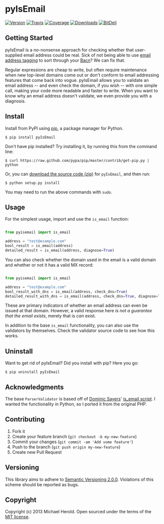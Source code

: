 # pyIsEmail

[![Version](https://pypip.in/v/pyIsEmail/badge.png)][pypi]
[![Travis](https://travis-ci.org/michaelherold/pyIsEmail.png?branch=master)][travis]
[![Coverage](https://coveralls.io/repos/michaelherold/pyIsEmail/badge.png?branch=master)][coveralls]
[![Downloads](https://pypip.in/d/pyIsEmail/badge.png)][pypi]
[![BitDeli](https://d2weczhvl823v0.cloudfront.net/michaelherold/pyisemail/trend.png)][bitdeli]

[bitdeli]: https://bitdeli.com/free
[coveralls]: https://coveralls.io/r/michaelherold/pyIsEmail
[pypi]: https://pypi.python.org/pypi/pyIsEmail/
[travis]: http://travis-ci.org/michaelherold/pyIsEmail

## Getting Started

pyIsEmail is a no-nonsense approach for checking whether that user-supplied
email address could be real. Sick of not being able to use
[email address tagging][tagging] to sort through your [Bacn][bacn]? We can fix
that.

Regular expressions are cheap to write, but often require maintenance when new
top-level domains come out or don't conform to email addressing features that
come back into vogue. pyIsEmail allows you to validate an email address -- and
even check the domain, if you wish -- with one simple call, making your code
more readable and faster to write. When you want to know why an email address
doesn't validate, we even provide you with a diagnosis.

[tagging]: http://en.wikipedia.org/wiki/Email_address#Address_tags
[bacn]: http://en.wikipedia.org/wiki/Bacn

## Install

Install from PyPI using [pip], a package manager for Python.

    $ pip install pyIsEmail

Don't have pip installed? Try installing it, by running this from the command
line:

    $ curl https://raw.github.com/pypa/pip/master/contrib/get-pip.py | python

Or, you can [download the source code (zip)][zipball] for ``pyIsEmail``, and
then run:

    $ python setup.py install

You may need to run the above commands with ``sudo``.

[pip]: http://www.pip-installer.org/en/latest/
[zipball]: https://github.com/michaelherold/pyIsEmail/zipball/develop

## Usage

For the simplest usage, import and use the ``is_email`` function:

```python

from pyisemail import is_email

address = "test@example.com"
bool_result = is_email(address)
detailed_result = is_email(address, diagnose=True)
```

You can also check whether the domain used in the email is a valid domain and
whether or not it has a valid MX record:

```python

from pyisemail import is_email

address = "test@example.com"
bool_result_with_dns = is_email(address, check_dns=True)
detailed_result_with_dns = is_email(address, check_dns=True, diagnose=True)
```

These are primary indicators of whether an email address can even be issued at
that domain. However, a valid response here *is not a guarantee that the email
exists*, merely that is *can* exist.

In addition to the base ``is_email`` functionality, you can also use the
validators by themselves. Check the validator source code to see how this works.

## Uninstall

Want to get rid of pyIsEmail? Did you install with pip? Here you go:

    $ pip uninstall pyIsEmail

## Acknowledgments

The base ``ParserValidator`` is based off of [Dominic Sayers][dominic]'
[is_email script][is_email]. I wanted the functionality in Python, so I ported
it from the original PHP.

[dominic]: https://github.com/dominicsayers
[is_email]: https://github.com/dominicsayers/isemail

## Contributing

1. Fork it
2. Create your feature branch (``git checkout -b my-new-feature``)
3. Commit your changes (``git commit -am 'Add some feature'``)
4. Push to the branch (``git push origin my-new-feature``)
5. Create new Pull Request

## Versioning

This library aims to adhere to [Semantic Versioning 2.0.0][semver]. Violations
of this scheme should be reported as bugs.

[semver]: http://semver.org/

## Copyright

Copyright (c) 2013 Michael Herold. Open sourced under the terms of the
[MIT license][license].

[license]: http://opensource.org/licenses/MIT